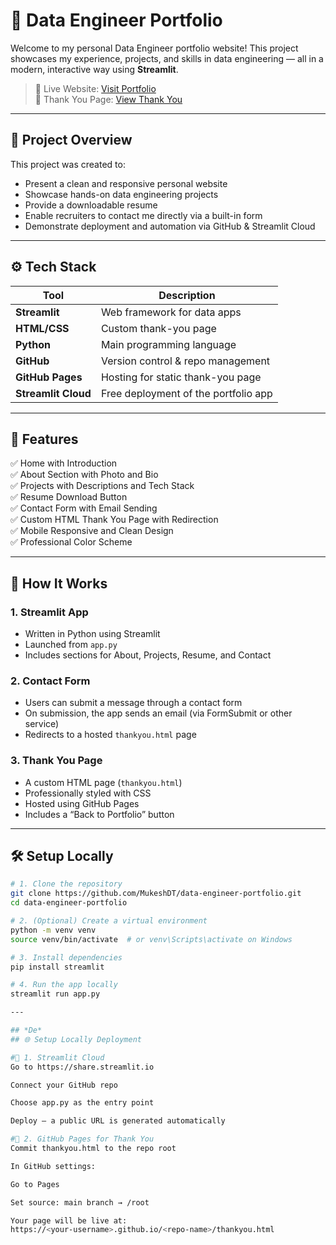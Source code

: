 # 💼 Data Engineer Portfolio

Welcome to my personal Data Engineer portfolio website! This project showcases my experience, projects, and skills in data engineering — all in a modern, interactive way using **Streamlit**.

> 🔗 Live Website: [Visit Portfolio](https://data-engineer-portfolio-mmi4cg2uujzcu6zo6rf6ga.streamlit.app)  
> 📄 Thank You Page: [View Thank You](https://mukeshdt.github.io/data-engineer-portfolio/thankyou.html)

---

## 📌 Project Overview

This project was created to:
- Present a clean and responsive personal website
- Showcase hands-on data engineering projects
- Provide a downloadable resume
- Enable recruiters to contact me directly via a built-in form
- Demonstrate deployment and automation via GitHub & Streamlit Cloud

---

## ⚙️ Tech Stack

| Tool         | Description                         |
|--------------|-------------------------------------|
| **Streamlit**| Web framework for data apps         |
| **HTML/CSS** | Custom thank-you page               |
| **Python**   | Main programming language           |
| **GitHub**   | Version control & repo management   |
| **GitHub Pages** | Hosting for static thank-you page |
| **Streamlit Cloud** | Free deployment of the portfolio app |

---

## 🧩 Features

✅ Home with Introduction  
✅ About Section with Photo and Bio  
✅ Projects with Descriptions and Tech Stack  
✅ Resume Download Button  
✅ Contact Form with Email Sending  
✅ Custom HTML Thank You Page with Redirection  
✅ Mobile Responsive and Clean Design  
✅ Professional Color Scheme

---

## 🚀 How It Works

### 1. **Streamlit App**
- Written in Python using Streamlit
- Launched from `app.py`
- Includes sections for About, Projects, Resume, and Contact

### 2. **Contact Form**
- Users can submit a message through a contact form
- On submission, the app sends an email (via FormSubmit or other service)
- Redirects to a hosted `thankyou.html` page

### 3. **Thank You Page**
- A custom HTML page (`thankyou.html`)
- Professionally styled with CSS
- Hosted using GitHub Pages
- Includes a “Back to Portfolio” button

---

## 🛠️ Setup Locally

```bash
# 1. Clone the repository
git clone https://github.com/MukeshDT/data-engineer-portfolio.git
cd data-engineer-portfolio

# 2. (Optional) Create a virtual environment
python -m venv venv
source venv/bin/activate  # or venv\Scripts\activate on Windows

# 3. Install dependencies
pip install streamlit

# 4. Run the app locally
streamlit run app.py

---

## *De*
## 🌐 Setup Locally Deployment

#📌 1. Streamlit Cloud
Go to https://share.streamlit.io

Connect your GitHub repo

Choose app.py as the entry point

Deploy — a public URL is generated automatically

#📌 2. GitHub Pages for Thank You
Commit thankyou.html to the repo root

In GitHub settings:

Go to Pages

Set source: main branch → /root

Your page will be live at:
https://<your-username>.github.io/<repo-name>/thankyou.html
